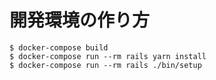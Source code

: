 # 開発環境の作り方

```
$ docker-compose build
$ docker-compose run --rm rails yarn install
$ docker-compose run --rm rails ./bin/setup
```

